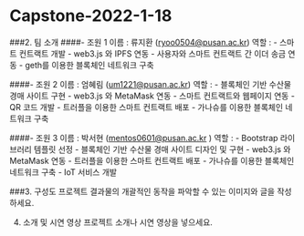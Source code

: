 # Capstone-2022-1-18

###2. 팀 소개
####- 조원 1
이름 : 류지환 (ryoo0504@pusan.ac.kr) 
역할 : - 스마트 컨트랙트 개발
       - web3.js 와 IPFS 연동
       - 사용자와 스마트 컨트랙트 간 이더 송금 연동
       - geth를 이용한 블록체인 네트워크 구축
       
####- 조원 2
이름 : 엄혜림 (um1221@pusan.ac.kr) 
역할 : - 블록체인 기반 수산물 경매 사이트 구현
       - web3.js 와 MetaMask 연동
       - 스마트 컨트랙트와 웹페이지 연동
       - QR 코드 개발
       - 트러플을 이용한 스마트 컨트랙트 배포
       - 가나슈를 이용한 블록체인 네트워크 구축
    
####- 조원 3
이름 : 박서현 (mentos0601@pusan.ac.kr ) 
역할 : - Bootstrap 라이브러리 템플릿 선정
       - 블록체인 기반 수산물 경매 사이트 디자인 및 구현
       - web3.js 와 MetaMask 연동
       - 트러플을 이용한 스마트 컨트랙트 배포
       - 가나슈를 이용한 블록체인 네트워크 구축
       - IoT 서비스 개발

###3. 구성도
프로젝트 결과물의 개괄적인 동작을 파악할 수 있는 이미지와 글을 작성하세요.

4. 소개 및 시연 영상
프로젝트 소개나 시연 영상을 넣으세요.
